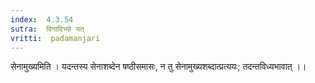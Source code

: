 ```yaml
---
index:  4.3.54
sutra:  दिगादिभ्यो यत्
vritti:  padamanjari
---
```


सेनामुख्यमिति । यदन्तस्य सेनाशब्देन षष्ठीसमासः, न तु सेनामुख्यशब्दात्प्रत्ययः; तदन्तविध्यभावात् ।। 
